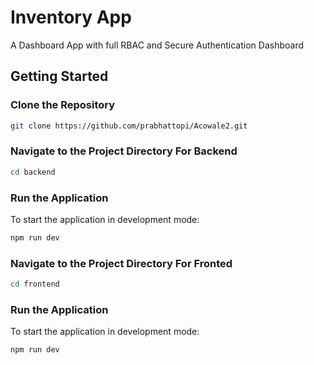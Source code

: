 
# Inventory App

A Dashboard App with full RBAC and Secure Authentication Dashboard

## Getting Started

### Clone the Repository

```bash
git clone https://github.com/prabhattopi/Acowale2.git
```

### Navigate to the Project Directory For Backend

```bash
cd backend
```

### Run the Application

To start the application in development mode:

```bash
npm run dev
```

### Navigate to the Project Directory For Fronted

```bash
cd frontend
```

### Run the Application

To start the application in development mode:

```bash
npm run dev
```